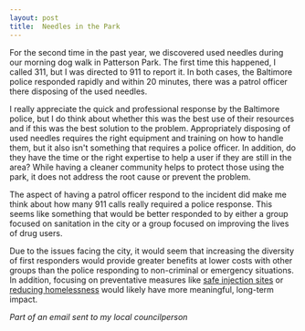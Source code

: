 ```yaml
---
layout: post
title:  Needles in the Park
---
```


For the second time in the past year, we discovered used needles during our morning dog walk in Patterson Park.  The first time this happened, I called 311, but I was directed to 911 to report it. In both cases, the Baltimore police responded rapidly and within 20 minutes, there was a patrol officer there disposing of the used needles. 

I really appreciate the quick and professional response by the Baltimore police, but I do think about whether this was the best use of their resources and if this was the best solution to the problem.  Appropriately disposing of used needles requires the right equipment and training on how to handle them, but it also isn't something that requires a police officer.  In addition, do they have the time or the right expertise to help a user if they are still in the area?  While having a cleaner community helps to protect those using the park, it does not address the root cause or prevent the problem. 

The aspect of having a patrol officer respond to the incident did make me think about how many 911 calls really required a police response. This seems like something that would be better responded to by either a group focused on sanitation in the city or a group focused on improving the lives of drug users. 

Due to the issues facing the city, it would seem that increasing the diversity of first responders would provide greater benefits at lower costs with other groups than the police responding to non-criminal or emergency situations. In addition, focusing on preventative measures like [safe injection sites](https://www.emcdda.europa.eu/topics/pods/drug-consumption-rooms) or [reducing homelessness](https://nlihc.org/resource/new-study-finds-providing-people-experiencing-homelessness-housing-has-positive-impacts) would likely have more meaningful, long-term impact. 

_Part of an email sent to my local councilperson_
